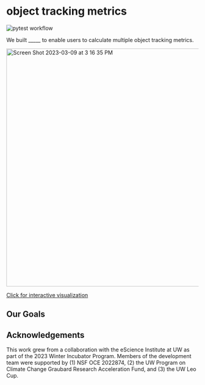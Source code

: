# object tracking metrics
![pytest workflow](https://github.com/CassiaCai/marine_heatwaves/actions/workflows/pytest.yml/badge.svg)

We built _____ to enable users to calculate multiple object tracking metrics. 

<img width="624" alt="Screen Shot 2023-03-09 at 3 16 35 PM" src="https://user-images.githubusercontent.com/52092892/224182131-311ec5ad-afff-4746-90fa-ba3d8bc3f268.png"> 

<!-- <a href="https://htmlpreview.github.io/?https://raw.githubusercontent.com/CassiaCai/marine_heatwaves/main/figures/threedviz.html"><p style="text-align:center">Click for interactive visualization</p></a>
 -->
[Click for interactive visualization]([http://daringfireball.net/projects/markdown/syntax](https://htmlpreview.github.io/?https://raw.githubusercontent.com/CassiaCai/marine_heatwaves/main/figures/threedviz.html))

## Our Goals

## Acknowledgements
This work grew from a collaboration with the eScience Institute at UW as part of the 2023 Winter Incubator Program. Members of the development team were supported by (1) NSF OCE 2022874, (2) the UW Program on Climate Change Graubard Research Acceleration Fund, and (3) the UW Leo Cup.
